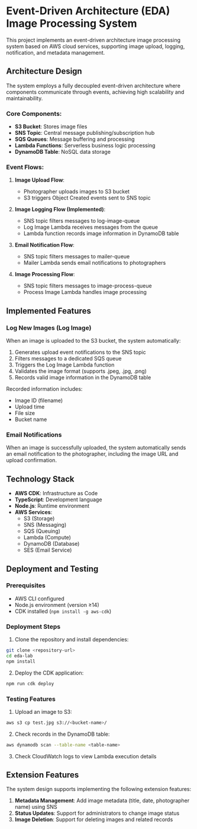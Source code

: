 # Event-Driven Architecture (EDA) Image Processing System

This project implements an event-driven architecture image processing system based on AWS cloud services, supporting image upload, logging, notification, and metadata management.

## Architecture Design

The system employs a fully decoupled event-driven architecture where components communicate through events, achieving high scalability and maintainability.


### Core Components:

- **S3 Bucket**: Stores image files
- **SNS Topic**: Central message publishing/subscription hub
- **SQS Queues**: Message buffering and processing
- **Lambda Functions**: Serverless business logic processing
- **DynamoDB Table**: NoSQL data storage

### Event Flows:

1. **Image Upload Flow**:
   - Photographer uploads images to S3 bucket
   - S3 triggers Object Created events sent to SNS topic

2. **Image Logging Flow (Implemented)**:
   - SNS topic filters messages to log-image-queue
   - Log Image Lambda receives messages from the queue
   - Lambda function records image information in DynamoDB table

3. **Email Notification Flow**:
   - SNS topic filters messages to mailer-queue
   - Mailer Lambda sends email notifications to photographers

4. **Image Processing Flow**:
   - SNS topic filters messages to image-process-queue
   - Process Image Lambda handles image processing

## Implemented Features

### Log New Images (Log Image)

When an image is uploaded to the S3 bucket, the system automatically:
1. Generates upload event notifications to the SNS topic
2. Filters messages to a dedicated SQS queue
3. Triggers the Log Image Lambda function
4. Validates the image format (supports .jpeg, .jpg, .png)
5. Records valid image information in the DynamoDB table

Recorded information includes:
- Image ID (filename)
- Upload time
- File size
- Bucket name

### Email Notifications

When an image is successfully uploaded, the system automatically sends an email notification to the photographer, including the image URL and upload confirmation.

## Technology Stack

- **AWS CDK**: Infrastructure as Code
- **TypeScript**: Development language
- **Node.js**: Runtime environment
- **AWS Services**:
  - S3 (Storage)
  - SNS (Messaging)
  - SQS (Queuing)
  - Lambda (Compute)
  - DynamoDB (Database)
  - SES (Email Service)

## Deployment and Testing

### Prerequisites

- AWS CLI configured
- Node.js environment (version ≥14)
- CDK installed (`npm install -g aws-cdk`)

### Deployment Steps

1. Clone the repository and install dependencies:
```bash
git clone <repository-url>
cd eda-lab
npm install
```

2. Deploy the CDK application:
```bash
npm run cdk deploy
```

### Testing Features

1. Upload an image to S3:
```bash
aws s3 cp test.jpg s3://<bucket-name>/
```

2. Check records in the DynamoDB table:
```bash
aws dynamodb scan --table-name <table-name>
```

3. Check CloudWatch logs to view Lambda execution details

## Extension Features

The system design supports implementing the following extension features:

1. **Metadata Management**: Add image metadata (title, date, photographer name) using SNS
2. **Status Updates**: Support for administrators to change image status
3. **Image Deletion**: Support for deleting images and related records


